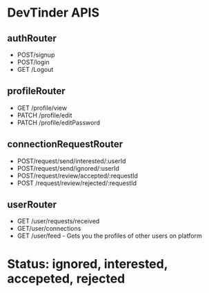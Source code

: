 # DevTinder APIS

## authRouter

- POST/signup
- POST/login
- GET /Logout

## profileRouter

- GET /profile/view
- PATCH /profile/edit
- PATCH /profile/editPassword

## connectionRequestRouter

- POST/request/send/interested/:userId
- POST/request/send/ignored/:userId
- POST/request/review/accepted/:requestId
- POST /request/review/rejected/:requestId

## userRouter

- GET /user/requests/received
- GET/user/connections
- GET /user/feed - Gets you the profiles of other users on platform

# Status: ignored, interested, accepeted, rejected
